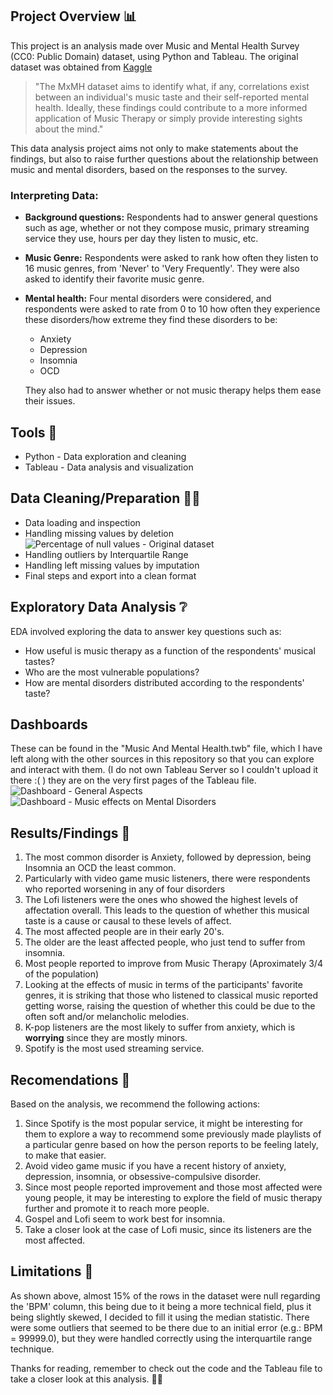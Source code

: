 ## Project Overview 📊
This project is an analysis made over Music and Mental Health Survey (CC0: Public Domain) dataset, using Python and Tableau. The original dataset was obtained from [Kaggle](https://www.kaggle.com/datasets/catherinerasgaitis/mxmh-survey-results/data)
> "The MxMH dataset aims to identify what, if any, correlations exist between an individual's music taste and their self-reported mental health. Ideally, these findings could contribute to a more informed application of Music Therapy or simply provide interesting sights about the mind."

This data analysis project aims not only to make statements about the findings, but also to raise further questions about the relationship between music and mental disorders, based on the responses to the survey.
### Interpreting Data:
* **Background questions:** Respondents had to answer general questions such as age, whether or not they compose music, primary streaming service they use, hours per day they listen to music, etc.
* **Music Genre:** Respondents were asked to rank how often they listen to 16 music genres, from 'Never' to 'Very Frequently'. They were also asked to identify their favorite music genre.
* **Mental health:** Four mental disorders were considered, and respondents were asked to rate from 0 to 10 how often they experience these disorders/how extreme they find these disorders to be:
  * Anxiety
  * Depression
  * Insomnia
  * OCD

  They also had to answer whether or not music therapy helps them ease their issues.

## Tools 🧰
* Python - Data exploration and cleaning
* Tableau - Data analysis and visualization

## Data Cleaning/Preparation 🧹📂
* Data loading and inspection
* Handling missing values by deletion
![Percentage of null values - Original dataset](https://github.com/ZunigaGarcia/MusicAndMentalHealth-Analysis/assets/168041126/4e443459-3768-4ac7-9cb3-f47bb6bc1eea)
* Handling outliers by Interquartile Range 
* Handling left missing values by imputation
* Final steps and export into a clean format

## Exploratory Data Analysis ❔
EDA involved exploring the data to answer key questions such as:
* How useful is music therapy as a function of the respondents' musical tastes?
* Who are the most vulnerable populations?
* How are mental disorders distributed according to the respondents' taste?

## Dashboards
These can be found in the "Music And Mental Health.twb" file, which I have left along with the other sources in this repository so that you can explore and interact with them. (I do not own Tableau Server so I couldn't upload it there :( ) they are on the very first pages of the Tableau file.
![Dashboard - General Aspects](https://github.com/ZunigaGarcia/MusicAndMentalHealth-Analysis/assets/168041126/217e1d70-1e34-4c96-ab34-43caa172daa8)
![Dashboard - Music effects on Mental Disorders](https://github.com/ZunigaGarcia/MusicAndMentalHealth-Analysis/assets/168041126/ab842b86-6f23-47a1-9a02-5e4450adde56)

## Results/Findings 🔎
1. The most common disorder is Anxiety, followed by depression, being Insomnia an OCD the least common.
2. Particularly with video game music listeners, there were respondents who reported worsening in any of four disorders
3. The Lofi listeners were the ones who showed the highest levels of affectation overall. This leads to the question of whether this musical taste is a cause or causal to these levels of affect.
4. The most affected people are in their early 20's.
5. The older are the least affected people, who just tend to suffer from insomnia.
6. Most people reported to improve from Music Therapy (Aproximately 3/4 of the population)
7. Looking at the effects of music in terms of the participants' favorite genres, it is striking that those who listened to classical music reported getting worse, raising the question of whether this could be due to the often soft and/or melancholic melodies.
8. K-pop listeners are the most likely to suffer from anxiety, which is **worrying** since they are mostly minors.
9. Spotify is the most used streaming service.

## Recomendations 📄
Based on the analysis, we recommend the following actions:
1. Since Spotify is the most popular service, it might be interesting for them to explore a way to recommend some previously made playlists of a particular genre based on how the person reports to be feeling lately, to make that easier.
2. Avoid video game music if you have a recent history of anxiety, depression, insomnia, or obsessive-compulsive disorder.
3. Since most people reported improvement and those most affected were young people, it may be interesting to explore the field of music therapy further and promote it to reach more people.
4. Gospel and Lofi seem to work best for insomnia.
5. Take a closer look at the case of Lofi music, since its listeners are the most affected.

## Limitations 🚦
As shown above, almost 15% of the rows in the dataset were null regarding the 'BPM' column, this being due to it being a more technical field, plus it being slightly skewed, I decided to fill it using the median statistic.
There were some outliers that seemed to be there due to an initial error (e.g.: BPM = 99999.0), but they were handled correctly using the interquartile range technique.

Thanks for reading, remember to check out the code and the Tableau file to take a closer look at this analysis. 🙋‍♂️
